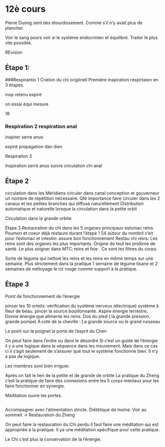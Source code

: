 # 12è cours

Pierre Duong sent des étourdissement. Comme s’il n’y avait plus de plancher.

Voir le sang pours voir si le système endocrinien et équilibré. Traiter le plus vite possible. 

REvision 

## Étape 1:

###Respirantio 1 Cration du chi origilnell 
Première inspiration respirtaion en 3 étapes. 

insp
retenu
expiré

on essai équi mesure

18 

### Respiration 2 respiration anal

inspirer serre anus

expiré propagation dan dien

Respiration 3 

Inspiration 
serré anus 
suivre circulation chi anal

## Étape 2 
circulation dans les Méridiens
circuler dans canal conception et gouverneur un nombre de répétition nécessaire. Qté 
importance faire circuler dans les 2 canaux et les petites branches  qui diffuse naturellement
Distribution automatique et naturelle lorsque la circulation dans la petite orbit 

Circulation dans la grande orbite

Étape 3 
Restauration du chi dans les 5 organes principaux
estomac reins 
Poumon et coeur déjà restaure durant l’étape 1
54 autour du nombril c’eit pour l’estomac et intestin: assure bon fonctionnement
Restau chi reins: Les reins sont des organes les plus importants. Origine do teut les prolbme de santé. Le plus soigner dans MTC: reins et foie . Ce sont les filtres du corps.

Sorte de légume qui nettoie les reins et les reins en même temps sur une semaine. 
Plus strictement dans la pratique 1 semaine de légume tisane et  2 semaines de nettoyage le riz rouge comme support à la pratique.

## Étape 3 
Point de fonctionnement de l’énergie 

pincer les 10 orteils: vérification du système nerveux (électrique) système à fleur de beau.
pincer la source bouillonnante. Aspire énergie terrestre. Donne énergie que alimente les reins. 
Dos du pied ( la grande pression, grande pompe) 
À coté de la cheville : La grande source ou le grand ruisseau

Le point sur le poignet la porte de l’esprit du Chen

On peut faire dans l’ordre ou dans le désordre
Si c’est un guide de l’énergie il y a une logique dans la séquence dans les mouvement. Mais dans ce cas ci il s’agit seulement de s’assurer que tout le système fonctionne bien. Il n’y a pas de logique.

Les membres sont bien irriguer. 

Après on fait le lien de la petite et de grande de orbite
La pratique du Zheng c’est la pratique de faire des connexions entre les 5 corps mentaux pour les faire fonctionner en synergie.

Méditation ouvre les portes.

##
Accompagner avec l’alimentation stricte. Diététique de moine. 
Voir au sommeil ->
Restauration du Zheng

On peut faire la restauration du Chi perdu 
Il faut faire une méditation qui est appropriée à la pratique. Il ya une méditation spécifique pour cette pratique.

Le Chi c’est plus la conservation de la l’énergie.



